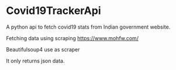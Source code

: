 # Covid19TrackerApi
A python api to fetch covid19 stats from Indian government website.

Fetching data using scraping https://www.mohfw.com/

Beautifulsoup4 use as scraper

It only returns json data.

